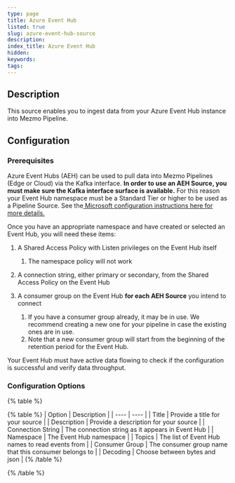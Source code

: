```yaml
---
type: page
title: Azure Event Hub
listed: true
slug: azure-event-hub-source
description: 
index_title: Azure Event Hub
hidden: 
keywords: 
tags: 
---
```



## Description

This source enables you to ingest data from your Azure Event Hub instance into Mezmo Pipeline.

## Configuration

### Prerequisites

Azure Event Hubs (AEH) can be used to pull data into Mezmo Pipelines (Edge or Cloud) via the Kafka interface. **In order to use an AEH Source, you must make sure the Kafka interface surface is available.** For this reason your Event Hub namespace must be a Standard Tier or higher to be used as a Pipeline Source. See the[ Microsoft configuration instructions here for more details.](https://learn.microsoft.com/en-us/azure/event-hubs/event-hubs-create)

Once you have an appropriate namespace and have created or selected an Event Hub, you will need these  items:

1. A Shared Access Policy with Listen privileges on the Event Hub itself
    1. The namespace policy will not work

2. A connection string, either primary or secondary, from the Shared Access Policy on the Event Hub
3. A consumer group on the Event Hub **for each AEH Source** you intend to connect
    1. If you have a consumer group already, it may be in use. We recommend creating a new one for your pipeline in case the existing ones are in use.
    2. Note that a new consumer group will start from the beginning of the retention period for the Event Hub.

Your Event Hub must have active data flowing to check if the configuration is successful and verify data throughput.

### Configuration Options

{% table %}

{% table %}
| Option | Description | 
| ---- | ---- | 
| Title | Provide a title for your source | 
| Description | Provide a description for your source | 
| Connection String | The connection string as it appears in Event Hub | 
| Namespace | The Event Hub namespace | 
| Topics | The list of Event Hub names to read events from | 
| Consumer Group | The consumer group name that this consumer belongs to | 
| Decoding | Choose between bytes and json | 
{% /table %}

{% /table %}